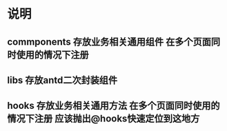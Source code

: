 # 说明

## commponents 存放业务相关通用组件 在多个页面同时使用的情况下注册
## libs 存放antd二次封装组件
## hooks 存放业务相关通用方法 在多个页面同时使用的情况下注册 应该抛出@hooks快速定位到这地方